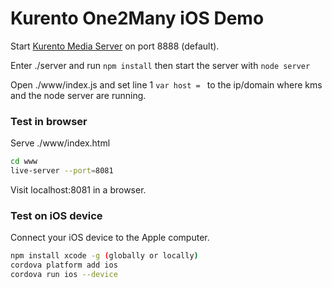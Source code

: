 # Kurento One2Many iOS Demo

Start [Kurento Media Server](https://www.kurento.org/docs/current/installation_guide.html) on port 8888 (default).

Enter ./server and run `npm install` then start the server with `node server`

Open ./www/index.js and set line 1 `var host = ` to the ip/domain where kms and the node server are running.

### Test in browser

Serve ./www/index.html

```sh
cd www
live-server --port=8081
```

Visit localhost:8081 in a browser.

### Test on iOS device

Connect your iOS device to the Apple computer.

```sh
npm install xcode -g (globally or locally)
cordova platform add ios
cordova run ios --device
```
